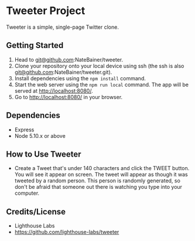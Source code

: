 # Tweeter Project

Tweeter is a simple, single-page Twitter clone.

## Getting Started

1. Head to git@github.com:NateBainer/tweeter.
2. Clone your repository onto your local device using ssh (the ssh is also git@github.com:NateBainer/tweeter.git).
3. Install dependencies using the `npm install` command.
3. Start the web server using the `npm run local` command. The app will be served at <http://localhost:8080/>.
4. Go to <http://localhost:8080/> in your browser.

## Dependencies

- Express
- Node 5.10.x or above

## How to Use Tweeter

- Create a Tweet that's under 140 characters and click the TWEET button. You will see it appear on screen. The tweet will appear as though it was tweeted by a random person. This person is randomly generated, so don't be afraid that someone out there is watching you type into your computer.

## Credits/License

- Lighthouse Labs
- https://github.com/lighthouse-labs/tweeter
